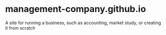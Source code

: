 # management-company.github.io
A site for running a business, such as accounting, market study, or creating it from scratch
